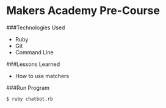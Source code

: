 # Makers Academy Pre-Course

###Technologies Used
- Ruby
- Git
- Command Line

###Lessons Learned

- How to use matchers

###Run Program
```sh
$ ruby chatbot.rb
```
